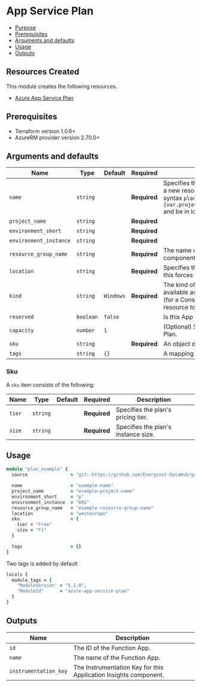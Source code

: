 # App Service Plan

- [Purpose](#purpose)
- [Prerequisites](#prerequisites)
- [Arguments and defaults](#arguments-and-defaults)
- [Usage](#usage)
- [Outputs](#outputs)

## Resources Created

This module creates the following resources.

- [Azure App Service Plan](https://registry.terraform.io/providers/hashicorp/azurerm/latest/docs/resources/app_service_plan)

## Prerequisites

- Terraform version 1.0.6+
- AzureRM provider version 2.70.0+

## Arguments and defaults

| Name | Type | Default | Required | Description |
|-|-|-|-|-|
| `name` | `string` | | **Required** | Specifies the name of the App Service Plan component. Changing this forces a new resource to be created. The final name of the resource will follow this syntax `plan-{var.name}-{var.project_name}-${var.environment_short}-${var.environment_instance}` and be in lowercase. |
| `project_name` | `string` | | **Required** | | Name of the project this infrastructure is a part of. |
| `environment_short` | `string` | | **Required** | | The short value name of your environment. |
| `environment_instance` | `string` | | **Required** | |  The instance number of your environment. |
| `resource_group_name` | `string` | | **Required** | The name of the resource group in which to create the App Service Plan component. |
| `location` | `string` | | **Required** | Specifies the supported Azure location where the resource exists. Changing this forces a new resource to be created. |
| `kind` | `string` | `Windows` | **Required** | The kind of the App Service Plan to create. Possible values are `Windows` (also available as `App`), `Linux`, `elastic` (for Premium Consumption) and `FunctionApp` (for a Consumption Plan). Defaults to `Windows`. Changing this forces a new resource to be created. |
| `reserved` | `boolean` | `false` | | Is this App Service Plan Reserved. Defaults to false. |
| `capacity` | `number` | `1` | | (Optional) Specifies the number of workers associated with this App Service Plan. |
| `sku` | `string` | | **Required** | An object describing the sku for the App Service Plan. See [Sku](#sku). |
| `tags` | `string` | `{}` | | A mapping of tags to assign to the resource. |

### Sku

A `sku` item consists of the following:

| Name | Type | Default | Required | Description |
|-|-|-|-|-|
| `tier` | `string` | | **Required** | Specifies the plan's pricing tier. |
| `size` | `string` | | **Required** | Specifies the plan's instance size. |

## Usage

```ruby
module "plan_example" { 
  source                = "git::https://github.com/Energinet-DataHub/geh-terraform-modules.git//azure/app-service-plan?ref=5.1.0"

  name                  = "example-name"
  project_name          = "example-project-name"
  environment_short     = "p"
  environment_instance  = "001"
  resource_group_name   = "example-resource-group-name"
  location              = "westeurope"
  sku                   = {
    tier = "Free"
    size = "F1"
  }

  tags                  = {}
}
```

Two tags is added by default

```ruby
locals {
  module_tags = {
    "ModuleVersion" = "5.1.0",
    "ModuleId"      = "azure-app-service-plan"
  }
}
```

## Outputs

| Name | Description |
|-|-|
| `id` | The ID of the Function App. |
| `name` | The name of the Function App. |
| `instrumentation_key` | The Instrumentation Key for this Application Insights component. |
